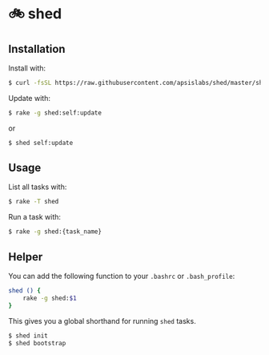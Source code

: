 # 🚲 shed

## Installation

Install with:

```sh
$ curl -fsSL https://raw.githubusercontent.com/apsislabs/shed/master/shed.sh | sh
```

Update with:

```sh
$ rake -g shed:self:update
```

or

```sh
$ shed self:update
```

## Usage

List all tasks with:

```sh
$ rake -T shed
```

Run a task with:

```sh
$ rake -g shed:{task_name}
```

## Helper

You can add the following function to your `.bashrc` or `.bash_profile`:

```sh
shed () {
	rake -g shed:$1
}
```

This gives you a global shorthand for running `shed` tasks.

```sh
$ shed init
$ shed bootstrap
```
